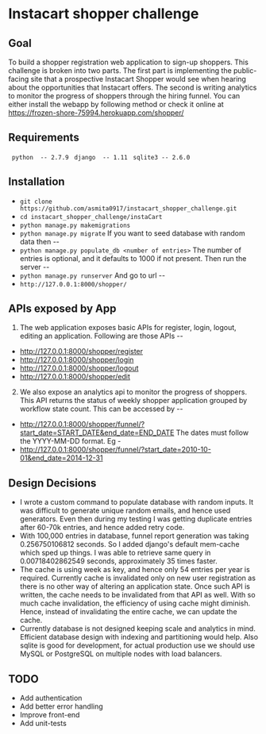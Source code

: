# Instacart shopper challenge

## Goal
 To build a shopper registration web application to sign-up shoppers. This challenge is broken into two parts. The first part is implementing the public-facing site that a prospective Instacart Shopper would see when hearing about the opportunities that Instacart offers. The second is writing analytics to monitor the progress of shoppers through the hiring funnel.
You can either install the webapp by following method or check it online at https://frozen-shore-75994.herokuapp.com/shopper/

## Requirements
``` python  -- 2.7.9```
``` django  -- 1.11```
``` sqlite3 -- 2.6.0```
## Installation
* ``` git clone https://github.com/asmita0917/instacart_shopper_challenge.git ```
* ``` cd instacart_shopper_challenge/instaCart ```
* ``` python manage.py makemigrations ```
* ``` python manage.py migrate ```
If you want to seed database with random data then --
* ``` python manage.py populate_db <number of entries> ```
The number of entries is optional, and it defaults to 1000 if not present.
Then run the server --
* ```python manage.py runserver```
And go to url --
* ```http://127.0.0.1:8000/shopper/```

## APIs exposed by App
1. The web application exposes basic APIs for register, login, logout, editing an application. Following are those APIs --
* http://127.0.0.1:8000/shopper/register
* http://127.0.0.1:8000/shopper/login
* http://127.0.0.1:8000/shopper/logout
* http://127.0.0.1:8000/shopper/edit
   
2. We also expose an analytics api to monitor the progress of shoppers. This API returns the status of weekly shopper application grouped by workflow state count. This can be accessed by --
 * http://127.0.0.1:8000/shopper/funnel/?start_date=START_DATE&end_date=END_DATE
    The dates must follow the YYYY-MM-DD format. Eg -
* http://127.0.0.1:8000/shopper/funnel/?start_date=2010-10-01&end_date=2014-12-31

## Design Decisions
* I wrote a custom command to populate database with random inputs. It was difficult to generate unique random emails, and hence used generators. Even then during my testing I was getting duplicate entries after 60-70k entries, and hence added retry code.
* With 100,000 entries in database, funnel report generation was taking 0.256750106812 seconds. So I added django's default mem-cache which sped up things. I was able to retrieve same query in 0.00718402862549 seconds, approximately 35 times faster.
* The cache is using week as key, and hence only 54 entries per year is required. Currently cache is invalidated only on new user registration as there is no other way of altering an application state. Once such API is written, the cache needs to be invalidated from that API as well. With so much cache invalidation, the efficiency of using cache might diminish. Hence, instead of invalidating the entire cache, we can update the cache.
* Currently database is not designed keeping scale and analytics in mind. Efficient database design with indexing and partitioning would help. Also sqlite is good for development, for actual production use we should use MySQL or PostgreSQL on multiple nodes with load balancers.


## TODO
* Add authentication
* Add better error handling
* Improve front-end
* Add unit-tests

